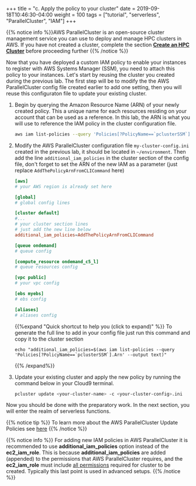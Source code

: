 +++
title = "c. Apply the policy to your cluster"
date = 2019-09-18T10:46:30-04:00
weight = 100
tags = ["tutorial", "serverless", "ParallelCluster", "IAM"]
+++

{{% notice info %}}AWS ParallelCluster is an open-source cluster management service you can use to deploy and manage HPC clusters in AWS. If you have not created a cluster, complete the section [**Create an HPC Cluster**](/03-hpc-aws-parallelcluster-workshop.html) before proceeding further
{{% /notice %}}

Now that you have deployed a custom IAM policy to enable your instances to register with AWS Systems Manager (SSM), you need to attach this policy to your instances. Let's start by reusing the cluster you created during the previous lab. The first step will be to modify the the AWS ParallelCluster config file created earlier to add one setting, then you will reuse this configuraton file to update your existing cluster.

1. Begin by querying the Amazon Resource Name (ARN) of your newly created policy. This a unique name for each resources residing on your account that can be used as a reference. In this lab, the ARN is what you will use to reference the IAM policy in the cluster configuration file.

   ```bash
   aws iam list-policies --query 'Policies[?PolicyName==`pclusterSSM`].Arn' --output text
   ```

2. Modify the AWS ParallelCluster configuration file `my-cluster-config.ini` created in the previous lab, it should be located in `~/environment`. Then add the line `additional_iam_policies` in the cluster section of the config file, don't forget to set the ARN of the new IAM as a parameter (just replace `AddThePolicyArnFromCLICommand` here)

   ```toml
   [aws]
   # your AWS region is already set here

   [global]
   # global config lines

   [cluster default]
   #...
   # your cluster section lines
   # just add the new line below
   additional_iam_policies=AddThePolicyArnFromCLICommand

   [queue ondemand]
   # queue config

   [compute_resource ondemand_c5_l]
   # queue resources config

   [vpc public]
   # your vpc config

   [ebs myebs]
   # ebs config

   [aliases]
   # aliases config
   ```
   {{%expand "Quick shortcut to help you (click to expand)" %}}
   To generate the full line to add in your config file just run this command and copy it to the cluster section
   ```
   echo "additional_iam_policies=$(aws iam list-policies --query 'Policies[?PolicyName==`pclusterSSM`].Arn' --output text)"
   ```
   {{% /expand%}}

3. Update your existing cluster and apply the new policy by running the command below in your Cloud9 terminal.

   ```bash
   pcluster update <your-cluster-name> -c <your-cluster-config>.ini
   ```

Now you should be done with the preparatory work. In the next section, you will enter the realm of serverless functions.


{{% notice tip %}}
To learn more about the AWS ParallelCluster Update Policies see [here](https://docs.aws.amazon.com/parallelcluster/latest/ug/using-pcluster-update.html)
{{% /notice %}}

{{% notice info %}}
For adding new IAM policies in AWS ParallelCluster it is recommended to use **additional_iam_policies** option instead of the **ec2_iam_role**. This is because **additional_iam_policies** are added (appended) to the permissions that AWS ParallelCluster requires, and the **ec2_iam_role** must include [all permissions](https://docs.aws.amazon.com/parallelcluster/latest/ug/iam.html) required for cluster to be created. Typically this last point is used in advanced setups.
{{% /notice %}}
